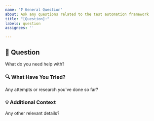 ```yaml
---
name: "❓ General Question"
about: Ask any questions related to the test automation framework
title: "[Question]:"
labels: question
assignees: ''

---
```


## 🤔 Question
What do you need help with?

### 🔍 What Have You Tried?
Any attempts or research you've done so far?

### 💡 Additional Context
Any other relevant details?
